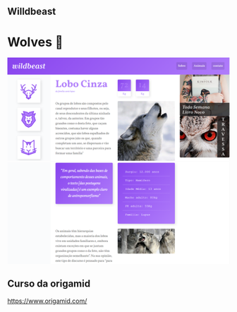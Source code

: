 ## Willdbeast
# Wolves 🐺


<div>
 <img src="tela3.png"/>
  <img src="tela4.png"/>
</div>


## Curso da origamid 
<a href="https://www.origamid.com/">https://www.origamid.com/</a>
